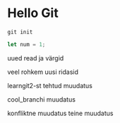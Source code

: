 # Hello Git

`git init`

```javascript
let num = 1;
```

uued read ja värgid

veel rohkem uusi ridasid

learngit2-st tehtud muudatus

cool_branchi muudatus

konfliktne muudatus teine muudatus
